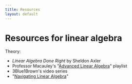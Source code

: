 ```yaml
---
title: Resources
layout: default
---
```


# Resources for linear algebra 

Theory: 
- _Linear Algebra Done Right_ by Sheldon Axler 
- Professor Macauley's "[Advanced Linear Algebra](https://www.youtube.com/playlist?list=PLwV-9DG53NDwKJIwF5sANj6Za7qZYywAq)" playlist 
- 3Blue1Brown's video series 
- "[Navigating Linear Algebra](https://www.youtube.com/playlist?list=PLpoKXj-PWCba7bw8L_Qmq6JIFYeaHb1IT)"
